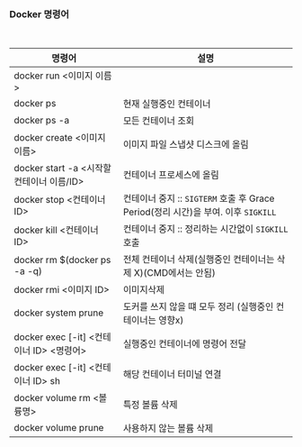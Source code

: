 ### Docker 명령어

<br>

| 명령어            |  설명                   |
| ----------------- | -------------------- |
| docker run <이미지 이름>  |                      |
| docker ps         | 현재 실행중인 컨테이너 |
| docker ps -a      |   모든 컨테이너 조회   |
| docker create <이미지 이름> | 이미지 파일 스냅샷 디스크에 올림 |
| docker start -a <시작할 컨테이너 이름/ID> | 컨테이너 프로세스에 올림 |
| docker stop <컨테이너 ID> | 컨테이너 중지 :: `SIGTERM` 호출 후 Grace Period(정리 시간)을 부여. 이후 `SIGKILL` |
| docker kill <컨테이너 ID> | 컨테이너 중지 :: 정리하는 시간없이 `SIGKILL` 호출 |
| docker rm $(docker ps -a -q) | 전체 컨테이너 삭제(실행중인 컨테이너는 삭제 X)(CMD에서는 안됨) |
| docker rmi <이미지 ID> | 이미지삭제 |
| docker system prune | 도커를 쓰지 않을 떄 모두 정리 (실행중인 컨테이너는 영향x) |
| docker exec [-it] <컨테이너 ID> <명령어> | 실행중인 컨테이너에 명령어 전달 | 
| docker exec [-it] <컨테이너 ID> sh | 해당 컨테이너 터미널 연결 | \
| docker volume rm <볼륭명> | 특정 볼륨 삭제 |
| docker volume prune | 사용하지 않는 볼륨 삭제 | 

